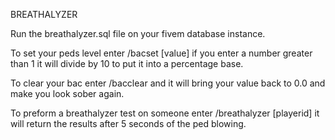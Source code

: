 BREATHALYZER

Run the breathalyzer.sql file on your fivem database instance.

To set your peds level enter /bacset [value]  if you enter a number greater than 1 it will divide by 10 to put it into a percentage base.

To clear your bac enter /bacclear and it will bring your value back to 0.0 and make you look sober again.

To preform a breathalyzer test on someone enter /breathalyzer [playerid] it will return the results after 5 seconds of the ped blowing.